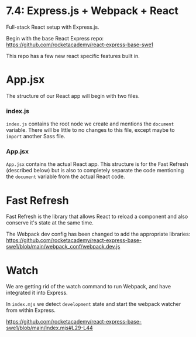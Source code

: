 # 7.4: Express.js + Webpack + React

Full-stack React setup with Express.js.

Begin with the base React Express repo: https://github.com/rocketacademy/react-express-base-swe1

This repo has a few new react specific features built in.

# App.jsx
The structure of our React app will begin with two files.

### index.js
`index.js` contains the root node we create and mentions the `document` variable. There will be little to no changes to this file, except maybe to `import` another Sass file.

### App.jsx
`App.jsx` contains the actual React app. This structure is for the Fast Refresh (described below) but is also to completely separate the code mentioning the `document` variable from the actual React code.

# Fast Refresh

Fast Refresh is the library that allows React to reload a component and also conserve it's state at the same time.

The Webpack dev config has been changed to add the appropriate libraries: https://github.com/rocketacademy/react-express-base-swe1/blob/main/webpack_conf/webpack.dev.js

# Watch

We are getting rid of the watch command to run Webpack, and have integrated it into Express.

In `index.mjs` we detect `development` state and start the webpack watcher from within Express.

https://github.com/rocketacademy/react-express-base-swe1/blob/main/index.mjs#L29-L44
